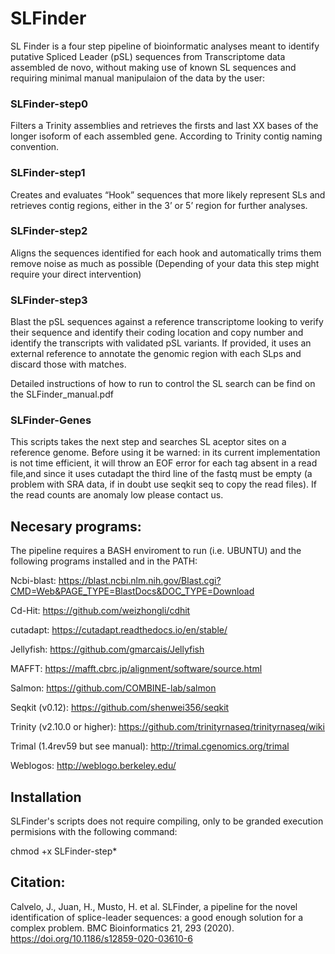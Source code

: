 # SLFinder
SL Finder is a four step pipeline of bioinformatic analyses meant to identify putative Spliced Leader (pSL) sequences from Transcriptome data assembled de novo, without making use of known SL sequences and requiring minimal manual manipulaion of the data by the user:

### SLFinder-step0
Filters a Trinity assemblies and retrieves the firsts and last XX bases of the longer isoform of each assembled gene. According to Trinity contig naming convention.

### SLFinder-step1
Creates and evaluates “Hook” sequences that more likely represent SLs and retrieves contig regions, either in the 3’ or 5’ region for further analyses.

### SLFinder-step2
Aligns the sequences identified for each hook and automatically trims them remove noise as much as possible (Depending of your data this step might require your direct intervention)

### SLFinder-step3
Blast the pSL sequences against a reference transcriptome looking to verify their sequence and identify their coding location and copy number and identify the transcripts with validated pSL variants. If provided, it uses an external reference to annotate the genomic region with each SLps and discard those with matches.

Detailed instructions of how to run to control the SL search can be find on the SLFinder_manual.pdf

### SLFinder-Genes
This scripts takes the next step and searches SL aceptor sites on a reference genome. Before using it be warned: in its current implementation is not time efficient, it will throw an EOF error for each tag absent in a read file,and since it uses cutadapt the third line of the fastq must be empty (a problem with SRA data, if in doubt use seqkit seq to copy the read files). If the read counts are anomaly low please contact us.

## Necesary programs:
The pipeline requires a BASH enviroment to run (i.e. UBUNTU) and the following programs installed and in the PATH:

Ncbi-blast: https://blast.ncbi.nlm.nih.gov/Blast.cgi?CMD=Web&PAGE_TYPE=BlastDocs&DOC_TYPE=Download

Cd-Hit: https://github.com/weizhongli/cdhit

cutadapt: https://cutadapt.readthedocs.io/en/stable/

Jellyfish: https://github.com/gmarcais/Jellyfish

MAFFT: https://mafft.cbrc.jp/alignment/software/source.html

Salmon: https://github.com/COMBINE-lab/salmon

Seqkit (v0.12): https://github.com/shenwei356/seqkit

Trinity (v2.10.0 or higher): https://github.com/trinityrnaseq/trinityrnaseq/wiki

Trimal (1.4rev59 but see manual): http://trimal.cgenomics.org/trimal

Weblogos: http://weblogo.berkeley.edu/

## Installation
SLFinder's scripts does not require compiling, only to be granded execution permisions with the following command:

chmod +x SLFinder-step*

## Citation:
Calvelo, J., Juan, H., Musto, H. et al. SLFinder, a pipeline for the novel identification of splice-leader sequences: a good enough solution for a complex problem. BMC Bioinformatics 21, 293 (2020). https://doi.org/10.1186/s12859-020-03610-6
